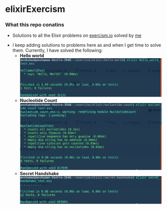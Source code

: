 # elixirExercism

### What this repo conatins
- Solutions to all the Elixir problems on [exercism.io](http://exercism.io/languages/elixir/about) solved by [me](https://github.com/anshuman23)

* I keep adding solutions to problems here as and when I get time to solve them. Currently, I have solved the following:
  * __Hello world__
   ![alt text](imgs/hw.png)
  * __Nucleotide Count__
  ![alt text](imgs/nc.png)
  * __Secret Handshake__
  ![alt text](imgs/sh.png)
